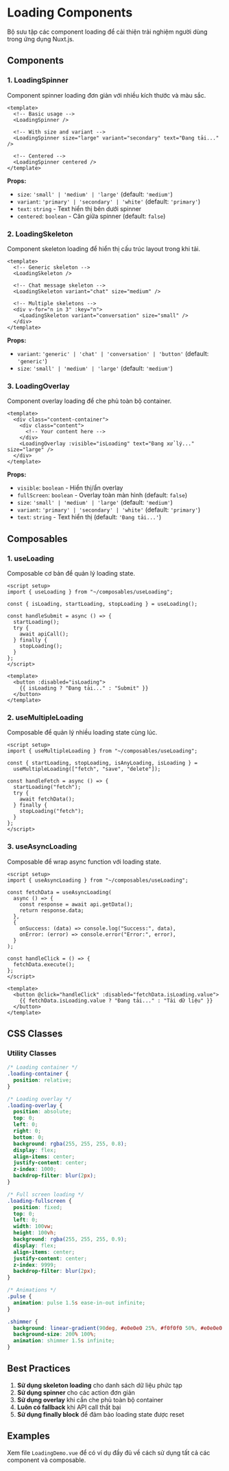 # Loading Components

Bộ sưu tập các component loading để cải thiện trải nghiệm người dùng trong ứng dụng Nuxt.js.

## Components

### 1. LoadingSpinner

Component spinner loading đơn giản với nhiều kích thước và màu sắc.

```vue
<template>
  <!-- Basic usage -->
  <LoadingSpinner />

  <!-- With size and variant -->
  <LoadingSpinner size="large" variant="secondary" text="Đang tải..." />

  <!-- Centered -->
  <LoadingSpinner centered />
</template>
```

**Props:**

- `size`: `'small' | 'medium' | 'large'` (default: `'medium'`)
- `variant`: `'primary' | 'secondary' | 'white'` (default: `'primary'`)
- `text`: `string` - Text hiển thị bên dưới spinner
- `centered`: `boolean` - Căn giữa spinner (default: `false`)

### 2. LoadingSkeleton

Component skeleton loading để hiển thị cấu trúc layout trong khi tải.

```vue
<template>
  <!-- Generic skeleton -->
  <LoadingSkeleton />

  <!-- Chat message skeleton -->
  <LoadingSkeleton variant="chat" size="medium" />

  <!-- Multiple skeletons -->
  <div v-for="n in 3" :key="n">
    <LoadingSkeleton variant="conversation" size="small" />
  </div>
</template>
```

**Props:**

- `variant`: `'generic' | 'chat' | 'conversation' | 'button'` (default: `'generic'`)
- `size`: `'small' | 'medium' | 'large'` (default: `'medium'`)

### 3. LoadingOverlay

Component overlay loading để che phủ toàn bộ container.

```vue
<template>
  <div class="content-container">
    <div class="content">
      <!-- Your content here -->
    </div>
    <LoadingOverlay :visible="isLoading" text="Đang xử lý..." size="large" />
  </div>
</template>
```

**Props:**

- `visible`: `boolean` - Hiển thị/ẩn overlay
- `fullScreen`: `boolean` - Overlay toàn màn hình (default: `false`)
- `size`: `'small' | 'medium' | 'large'` (default: `'medium'`)
- `variant`: `'primary' | 'secondary' | 'white'` (default: `'primary'`)
- `text`: `string` - Text hiển thị (default: `'Đang tải...'`)

## Composables

### 1. useLoading

Composable cơ bản để quản lý loading state.

```vue
<script setup>
import { useLoading } from "~/composables/useLoading";

const { isLoading, startLoading, stopLoading } = useLoading();

const handleSubmit = async () => {
  startLoading();
  try {
    await apiCall();
  } finally {
    stopLoading();
  }
};
</script>

<template>
  <button :disabled="isLoading">
    {{ isLoading ? "Đang tải..." : "Submit" }}
  </button>
</template>
```

### 2. useMultipleLoading

Composable để quản lý nhiều loading state cùng lúc.

```vue
<script setup>
import { useMultipleLoading } from "~/composables/useLoading";

const { startLoading, stopLoading, isAnyLoading, isLoading } =
  useMultipleLoading(["fetch", "save", "delete"]);

const handleFetch = async () => {
  startLoading("fetch");
  try {
    await fetchData();
  } finally {
    stopLoading("fetch");
  }
};
</script>
```

### 3. useAsyncLoading

Composable để wrap async function với loading state.

```vue
<script setup>
import { useAsyncLoading } from "~/composables/useLoading";

const fetchData = useAsyncLoading(
  async () => {
    const response = await api.getData();
    return response.data;
  },
  {
    onSuccess: (data) => console.log("Success:", data),
    onError: (error) => console.error("Error:", error),
  }
);

const handleClick = () => {
  fetchData.execute();
};
</script>

<template>
  <button @click="handleClick" :disabled="fetchData.isLoading.value">
    {{ fetchData.isLoading.value ? "Đang tải..." : "Tải dữ liệu" }}
  </button>
</template>
```

## CSS Classes

### Utility Classes

```css
/* Loading container */
.loading-container {
  position: relative;
}

/* Loading overlay */
.loading-overlay {
  position: absolute;
  top: 0;
  left: 0;
  right: 0;
  bottom: 0;
  background: rgba(255, 255, 255, 0.8);
  display: flex;
  align-items: center;
  justify-content: center;
  z-index: 1000;
  backdrop-filter: blur(2px);
}

/* Full screen loading */
.loading-fullscreen {
  position: fixed;
  top: 0;
  left: 0;
  width: 100vw;
  height: 100vh;
  background: rgba(255, 255, 255, 0.9);
  display: flex;
  align-items: center;
  justify-content: center;
  z-index: 9999;
  backdrop-filter: blur(2px);
}

/* Animations */
.pulse {
  animation: pulse 1.5s ease-in-out infinite;
}

.shimmer {
  background: linear-gradient(90deg, #e0e0e0 25%, #f0f0f0 50%, #e0e0e0 75%);
  background-size: 200% 100%;
  animation: shimmer 1.5s infinite;
}
```

## Best Practices

1. **Sử dụng skeleton loading** cho danh sách dữ liệu phức tạp
2. **Sử dụng spinner** cho các action đơn giản
3. **Sử dụng overlay** khi cần che phủ toàn bộ container
4. **Luôn có fallback** khi API call thất bại
5. **Sử dụng finally block** để đảm bảo loading state được reset

## Examples

Xem file `LoadingDemo.vue` để có ví dụ đầy đủ về cách sử dụng tất cả các component và composable.
